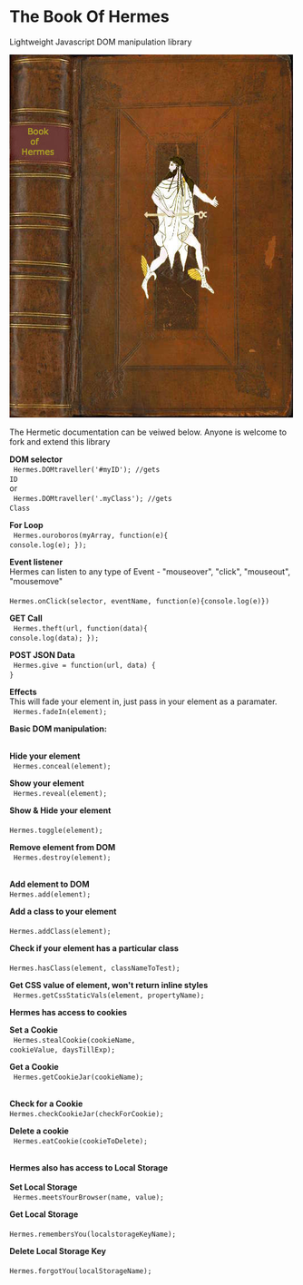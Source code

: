 # The Book Of Hermes
Lightweight Javascript DOM manipulation library

<img src='https://github.com/nousacademy/TheBookOfHermes/blob/master/public/bookcover.jpg'>

The Hermetic documentation can be veiwed below. Anyone is welcome to fork and extend this library

<b>DOM selector </b>
<br>
<code>
Hermes.DOMtraveller('#myID'); //gets ID
</code> 
<br> 
       or
<br>
<code>
Hermes.DOMtraveller('.myClass'); //gets Class
</code>
<br>

<b>For Loop</b>
<br>
<code>
Hermes.ouroboros(myArray, function(e){
	console.log(e);
});
</code>
<br>

<b>Event listener</b>
<br>
Hermes can listen to any type of Event - "mouseover", "click", "mouseout", "mousemove"
<br>
<code>
Hermes.onClick(selector, eventName, function(e){console.log(e)})
</code>
<br>

<b>GET Call</b>
<br>
<code>
Hermes.theft(url, function(data){
	console.log(data);
});
</code>
<br>

<b>POST JSON Data</b>
<br>
<code>
Hermes.give = function(url, data) {   }
</code>
<br>

<b>Effects</b>
<br>
This will fade your element in, just pass in your element as a paramater.
<br>
<code>
Hermes.fadeIn(element);
</code>
<br>

<b>Basic DOM manipulation:</b>
<br>
<br>

<b>Hide your element</b>
<br>
<code>
Hermes.conceal(element);
</code>
<br>

<b>Show your element</b>
<br>
<code>
Hermes.reveal(element);
</code>
<br>

<b>Show & Hide your element</b>
<br>
<code>
Hermes.toggle(element);
</code>
<br>

<b>Remove element from DOM</b>
<br>
<code>
Hermes.destroy(element);
</code>
<br>

<b>Add element to DOM</b>
<br>
<code>Hermes.add(element);</code>
<br>

<b>Add a class to your element</b>
<br>
<code>
Hermes.addClass(element);
</code>
<br>

<b>Check if your element has a particular class</b>
<br>
<code>
Hermes.hasClass(element, classNameToTest);
</code>
<br>

<b>Get CSS value of element, won't return inline styles</b>
<br>
<code>
Hermes.getCssStaticVals(element, propertyName);
</code>
<br>

<b>Hermes has access to cookies</b>
<br>


<b>Set a Cookie</b>
<br>
<code>
Hermes.stealCookie(cookieName, cookieValue, daysTillExp);
</code>
<br>

<b>Get a Cookie</b>
<br>
<code>
Hermes.getCookieJar(cookieName);
</code>
<br>

<b>Check for a Cookie</b>
<br>
<code>Hermes.checkCookieJar(checkForCookie);</code>
<br>

<b>Delete a cookie</b>
<br>
<code>
Hermes.eatCookie(cookieToDelete);
</code>
<br>

<b>Hermes also has access to Local Storage</b>
<br>
<br>
<b>Set Local Storage</b>
<br>
<code>
Hermes.meetsYourBrowser(name, value);
</code>
<br>

<b>Get Local Storage</b>
<br>
<code>
Hermes.remembersYou(localstorageKeyName);
</code>
<br>

<b>Delete Local Storage Key</b>
<br>
<code>
Hermes.forgotYou(localStorageName);
</code>





